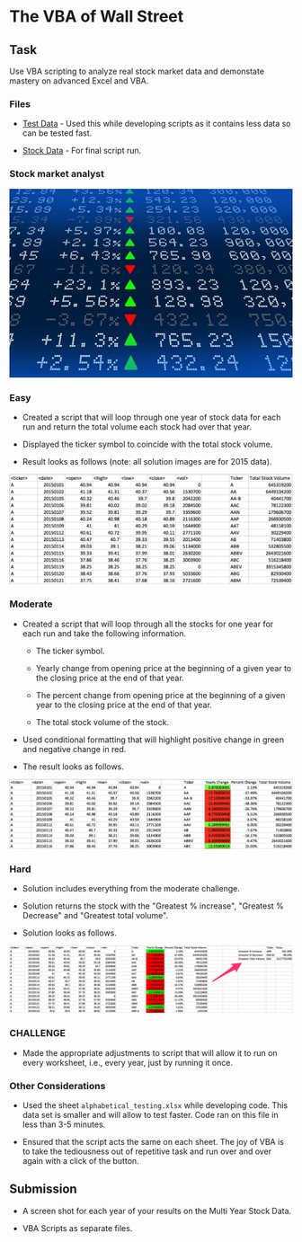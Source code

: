 # The VBA of Wall Street

## Task

Use VBA scripting to analyze real stock market data and demonstate mastery on advanced Excel and VBA. 

### Files

* [Test Data](Resources/alphabtical_testing.xlsx) - Used this while developing scripts as it contains less data so can be tested fast.

* [Stock Data](Resources/Multiple_year_stock_data.xlsx) - For final script run.

### Stock market analyst

![stock Market](Images/stockmarket.jpg)

### Easy

* Created a script that will loop through one year of stock data for each run and return the total volume each stock had over that year.

* Displayed the ticker symbol to coincide with the total stock volume.

* Result looks as follows (note: all solution images are for 2015 data).

![easy_solution](Images/easy_solution.png)

### Moderate

* Created a script that will loop through all the stocks for one year for each run and take the following information.

  * The ticker symbol.

  * Yearly change from opening price at the beginning of a given year to the closing price at the end of that year.

  * The percent change from opening price at the beginning of a given year to the closing price at the end of that year.

  * The total stock volume of the stock.

* Used conditional formatting that will highlight positive change in green and negative change in red.

* The result looks as follows.

![moderate_solution](Images/moderate_solution.png)

### Hard

* Solution includes everything from the moderate challenge.

* Solution returns the stock with the "Greatest % increase", "Greatest % Decrease" and "Greatest total volume".

* Solution looks as follows.

![hard_solution](Images/hard_solution.png)

### CHALLENGE

* Made the appropriate adjustments to script that will allow it to run on every worksheet, i.e., every year, just by running it once.


### Other Considerations

* Used the sheet `alphabetical_testing.xlsx` while developing code. This data set is smaller and will allow to test faster. Code ran on this file in less than 3-5 minutes.

* Ensured that the script acts the same on each sheet. The joy of VBA is to take the tediousness out of repetitive task and run over and over again with a click of the button.

## Submission

* A screen shot for each year of your results on the Multi Year Stock Data.

* VBA Scripts as separate files.

